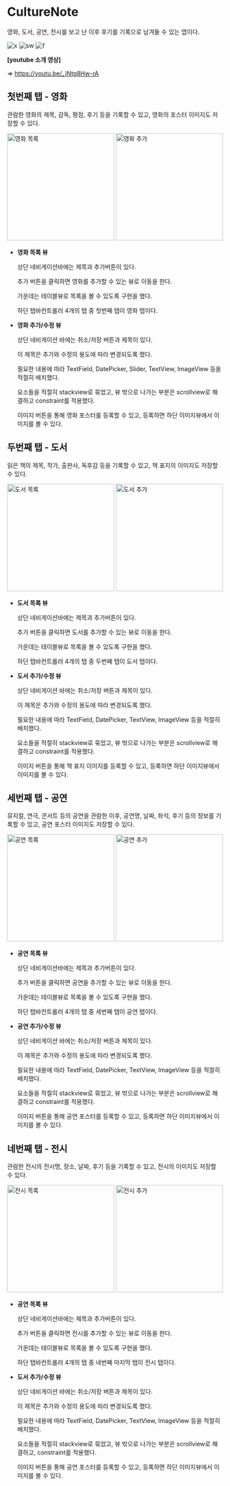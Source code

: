 # CultureNote
영화, 도서, 공연, 전시를 보고 난 이후 후기를 기록으로 남겨둘 수 있는 앱이다. 

![x](https://img.shields.io/badge/Xcode-007ACC?style=for-the-badge&logo=Xcode&logoColor=white)
![sw](https://img.shields.io/badge/Swift-FA7343?style=for-the-badge&logo=swift&logoColor=white)
![f](https://img.shields.io/badge/Firebase-039BE5?style=for-the-badge&logo=Firebase&logoColor=white)

<b>[youtube 소개 영상]</b>

=> https://youtu.be/_jNtg8Hw-rA

## 첫번째 탭 - 영화

관람한 영화의 제목, 감독, 평점, 후기 등을 기록할 수 있고, 
영화의 포스터 이미지도 저장할 수 있다.

<img width="250" alt="영화 목록" src="https://github.com/eunhee2381/CultureNote2/assets/101641472/6062e4d4-67f9-4abf-ac87-81789d18c53c">
<img width="250" alt="영화 추가" src="https://github.com/eunhee2381/CultureNote2/assets/101641472/fdf3ba02-3ce9-4185-9397-456d1238fd81">

- <b>영화 목록 뷰</b>

  상단 네비게이션바에는 제목과 추가버튼이 있다.
  
  추가 버튼을 클릭하면 영화를 추가할 수 있는 뷰로 이동을 한다.
  
  가운데는 테이블뷰로 목록을 볼 수 있도록 구현을 했다.
  
  하단 탭바컨트롤러 4개의 탭 중 첫번째 탭이 영화 탭이다.

- <b>영화 추가/수정 뷰</b>

  상단 네비게이션 바에는 취소/저장 버튼과 제목이 있다.
  
  이 제목은 추가와 수정의 용도에 따라 변경되도록 했다.
  
  필요한 내용에 따라 TextField, DatePicker, Slider, TextView, ImageView 등을 적절히 배치했다.

  요소들을 적절히 stackview로 묶었고, 뷰 밖으로 나가는 부분은 scrollview로 해결하고 constraint를 적용했다.

  이미지 버튼을 통해 영화 포스터를 등록할 수 있고, 등록하면 하단 이미지뷰에서 이미지를 볼 수 있다.

  

## 두번째 탭 - 도서

읽은 책의 제목, 작가, 출판사, 독후감 등을 기록할 수 있고,
책 표지의 이미지도 저장할 수 있다. 

<img width="250" alt="도서 목록" src="https://github.com/eunhee2381/CultureNote2/assets/101641472/063672e5-e0ff-4ed6-a9db-f6c56208469a">
<img width="250" alt="도서 추가" src="https://github.com/eunhee2381/CultureNote2/assets/101641472/7ba90b9e-93ad-41b8-b36c-a03b616d9b6a">

- <b>도서 목록 뷰</b>

  상단 네비게이션바에는 제목과 추가버튼이 있다.
  
  추가 버튼을 클릭하면 도서를 추가할 수 있는 뷰로 이동을 한다.
  
  가운데는 테이블뷰로 목록을 볼 수 있도록 구현을 했다.
  
  하단 탭바컨트롤러 4개의 탭 중 두번째 탭이 도서 탭이다.

- <b>도서 추가/수정 뷰</b>

  상단 네비게이션 바에는 취소/저장 버튼과 제목이 있다.
  
  이 제목은 추가와 수정의 용도에 따라 변경되도록 했다.
  
  필요한 내용에 따라 TextField, DatePicker, TextView, ImageView 등을 적절히 배치했다.

  요소들을 적절히 stackview로 묶었고, 뷰 밖으로 나가는 부분은 scrollview로 해결하고 constraint를 적용했다.

  이미지 버튼을 통해 책 표지 이미지를 등록할 수 있고, 등록하면 하단 이미지뷰에서 이미지를 볼 수 있다.
  

## 세번째 탭 - 공연

뮤지컬, 연극, 콘서트 등의 공연을 관람한 이후,
공연명, 날짜, 좌석, 후기 등의 정보를 기록할 수 있고,
공연 포스터 이미지도 저장할 수 있다. 

<img width="250" alt="공연 목록" src="https://github.com/eunhee2381/CultureNote2/assets/101641472/4a70834e-409f-4064-b05a-c63cc964eb0b">
<img width="250" alt="공연 추가" src="https://github.com/eunhee2381/CultureNote2/assets/101641472/e8a63332-a34c-4ab8-9ab8-61bcee42bc8f">

- <b>공연 목록 뷰</b>

  상단 네비게이션바에는 제목과 추가버튼이 있다.
  
  추가 버튼을 클릭하면 공연을 추가할 수 있는 뷰로 이동을 한다.
  
  가운데는 테이블뷰로 목록을 볼 수 있도록 구현을 했다.
  
  하단 탭바컨트롤러 4개의 탭 중 세번째 탭이 공연 탭이다.

- <b>공연 추가/수정 뷰</b>

  상단 네비게이션 바에는 취소/저장 버튼과 제목이 있다.
  
  이 제목은 추가와 수정의 용도에 따라 변경되도록 했다.
  
  필요한 내용에 따라 TextField, DatePicker, TextView, ImageView 등을 적절히 배치했다.

  요소들을 적절히 stackview로 묶었고, 뷰 밖으로 나가는 부분은 scrollview로 해결하고 constraint를 적용했다.

  이미지 버튼을 통해 공연 포스터를 등록할 수 있고, 등록하면 하단 이미지뷰에서 이미지를 볼 수 있다.


## 네번째 탭 - 전시

관람한 전시의 전시명, 장소, 날짜, 후기 등을 기록할 수 있고,
전시의 이미지도 저장할 수 있다. 

<img width="250" alt="전시 목록" src="https://github.com/eunhee2381/CultureNote2/assets/101641472/448e1fd1-801c-45e2-b84b-4a222c0661a0">
<img width="250" alt="전시 추가" src="https://github.com/eunhee2381/CultureNote2/assets/101641472/bc6253ee-6f09-43b3-8975-a843d7c4ecb1">

- <b>공연 목록 뷰</b>

  상단 네비게이션바에는 제목과 추가버튼이 있다.
  
  추가 버튼을 클릭하면 전시를 추가할 수 있는 뷰로 이동을 한다.
  
  가운데는 테이블뷰로 목록을 볼 수 있도록 구현을 했다.
  
  하단 탭바컨트롤러 4개의 탭 중 네번째 마지막 탭이 전시 탭이다.

- <b>도서 추가/수정 뷰</b>

  상단 네비게이션 바에는 취소/저장 버튼과 제목이 있다.
  
  이 제목은 추가와 수정의 용도에 따라 변경되도록 했다.
  
  필요한 내용에 따라 TextField, DatePicker, TextView, ImageView 등을 적절히 배치했다.

  요소들을 적절히 stackview로 묶었고, 뷰 밖으로 나가는 부분은 scrollview로 해결하고, constraint를 적용했다.

  이미지 버튼을 통해 공연 포스터를 등록할 수 있고, 등록하면 하단 이미지뷰에서 이미지를 볼 수 있다.

